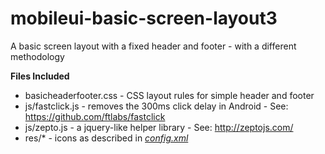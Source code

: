 # mobileui-basic-screen-layout3
A basic screen layout with a fixed header and footer - with a different methodology

**Files Included**

* basicheaderfooter.css - CSS layout rules for simple header and footer
* js/fastclick.js - removes the 300ms click delay in Android - See: https://github.com/ftlabs/fastclick
* js/zepto.js - a jquery-like helper library - See: http://zeptojs.com/
* res/* - icons as described in *[config.xml](config.xml)*
